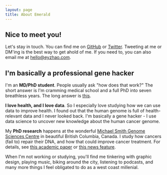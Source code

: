 ```yaml
---
layout: page
title: About Emerald
---
```

## Nice to meet you!

Let's stay in touch. You can find me on [GitHub](https://github.com/eyzhao) or [Twitter](https://twitter.com/zhaoez). Tweeting at me or DM'ing is the best way to get ahold of me. If you need to, you can also email me at [hello@eyzhao.com](mailto:hello@eyzhao.com).

## I'm basically a professional gene hacker

I'm an **MD/PhD student**. People usually ask "how does that work?" The short answer is I'm cramming medical school and a full PhD into seven breathless years. The long answer is [this](http://mdprogram.med.ubc.ca/mdphd/).

**I love health, and I love data**. So I especially love studying how we can use data to improve health. I found out that the human genome is full of health-relevant data and I never looked back. I'm basically a gene hacker - I use data science to uncover new knowledge about the human cancer genome.

My **PhD research** happens at the wonderful [Michael Smith Genome Sciences Centre](http://bcgsc.ca/) in beautiful British Columbia, Canada. I study how cancers (fail to) repair their DNA, and how that could improve cancer treatment. For details, see [this academic paper](https://www.ncbi.nlm.nih.gov/pubmed/29246904) or [this news feature](http://www.aacr.org/Newsroom/Pages/News-Release-Detail.aspx?ItemID=1138#.Wr8vvojwbic).

When I'm not working or studying, you'll find me tinkering with graphic design, playing music, biking around the city, listening to podcasts, and many more things I feel obligated to do as a west coast millenial.


